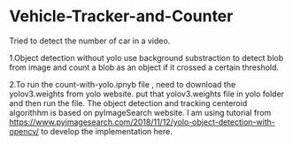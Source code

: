 # Vehicle-Tracker-and-Counter

Tried to detect the number of car in a video.

1.Object detection without yolo use background substraction to detect blob from image and count a blob as an object if it crossed a certain threshold.

2.To run the count-with-yolo.ipnyb file , need to download the yolov3.weights from yolo website. put that yolov3.weights file in 
yolo folder and then run the file. The object detection and tracking centeroid algorithhm is based on pyImageSearch website. I am using tutorial from https://www.pyimagesearch.com/2018/11/12/yolo-object-detection-with-opencv/ to develop the implementation here.

